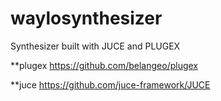 # waylosynthesizer

Synthesizer built with JUCE and PLUGEX

**plugex
https://github.com/belangeo/plugex

**juce
https://github.com/juce-framework/JUCE

